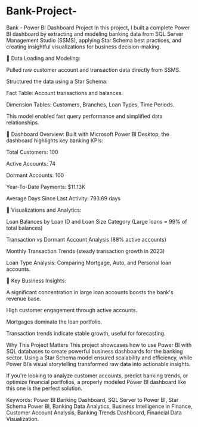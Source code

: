 # Bank-Project-
Bank - Power BI Dashboard Project
In this project, I built a complete Power BI dashboard by extracting and modeling banking data from SQL Server Management Studio (SSMS), applying Star Schema best practices, and creating insightful visualizations for business decision-making.

🔹 Data Loading and Modeling:

Pulled raw customer account and transaction data directly from SSMS.

Structured the data using a Star Schema:

Fact Table: Account transactions and balances.

Dimension Tables: Customers, Branches, Loan Types, Time Periods.

This model enabled fast query performance and simplified data relationships.

🔹 Dashboard Overview:
Built with Microsoft Power BI Desktop, the dashboard highlights key banking KPIs:

Total Customers: 100

Active Accounts: 74

Dormant Accounts: 100

Year-To-Date Payments: $11.13K

Average Days Since Last Activity: 793.69 days

🔹 Visualizations and Analytics:

Loan Balances by Loan ID and Loan Size Category (Large loans = 99% of total balances)

Transaction vs Dormant Account Analysis (88% active accounts)

Monthly Transaction Trends (steady transaction growth in 2023)

Loan Type Analysis: Comparing Mortgage, Auto, and Personal loan accounts.

🔹 Key Business Insights:

A significant concentration in large loan accounts boosts the bank's revenue base.

High customer engagement through active accounts.

Mortgages dominate the loan portfolio.

Transaction trends indicate stable growth, useful for forecasting.

Why This Project Matters
This project showcases how to use Power BI with SQL databases to create powerful business dashboards for the banking sector. Using a Star Schema model ensured scalability and efficiency, while Power BI’s visual storytelling transformed raw data into actionable insights.

If you're looking to analyze customer accounts, predict banking trends, or optimize financial portfolios, a properly modeled Power BI dashboard like this one is the perfect solution.

Keywords:
Power BI Banking Dashboard, SQL Server to Power BI, Star Schema Power BI, Banking Data Analytics, Business Intelligence in Finance, Customer Account Analysis, Banking Trends Dashboard, Financial Data Visualization.

